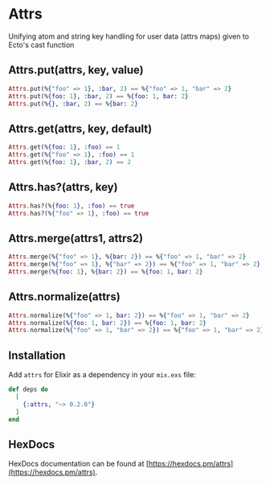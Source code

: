 # Attrs

Unifying atom and string key handling for user data (attrs maps) given to Ecto's cast function

## Attrs.put(attrs, key, value)

```elixir
Attrs.put(%{"foo" => 1}, :bar, 2) == %{"foo" => 1, "bar" => 2}
Attrs.put(%{foo: 1}, :bar, 2) == %{foo: 1, bar: 2}
Attrs.put(%{}, :bar, 2) == %{bar: 2}
```

## Attrs.get(attrs, key, default)

```elixir
Attrs.get(%{foo: 1}, :foo) == 1
Attrs.get(%{"foo" => 1}, :foo) == 1
Attrs.get(%{foo: 1}, :bar, 2) == 2
```

## Attrs.has?(attrs, key)

```elixir
Attrs.has?(%{foo: 1}, :foo) == true
Attrs.has?(%{"foo" => 1}, :foo) == true
```

## Attrs.merge(attrs1, attrs2)

```elixir
Attrs.merge(%{"foo" => 1}, %{bar: 2}) == %{"foo" => 1, "bar" => 2}
Attrs.merge(%{"foo" => 1}, %{"bar" => 2}) == %{"foo" => 1, "bar" => 2}
Attrs.merge(%{foo: 1}, %{bar: 2}) == %{foo: 1, bar: 2}
```

## Attrs.normalize(attrs)

```elixir
Attrs.normalize(%{"foo" => 1, bar: 2}) == %{"foo" => 1, "bar" => 2}
Attrs.normalize(%{foo: 1, bar: 2}) == %{foo: 1, bar: 2}
Attrs.normalize(%{"foo" => 1, "bar" => 2}) == %{"foo" => 1, "bar" => 2}
```

## Installation

Add `attrs` for Elixir as a dependency in your `mix.exs` file:

```elixir
def deps do
  [
    {:attrs, "~> 0.2.0"}
  ]
end
```

## HexDocs

HexDocs documentation can be found at [https://hexdocs.pm/attrs](https://hexdocs.pm/attrs).

